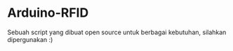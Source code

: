 # Arduino-RFID
Sebuah script yang dibuat open source untuk berbagai kebutuhan, silahkan dipergunakan :)
